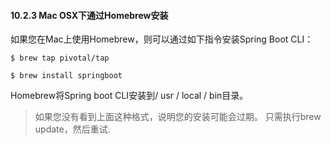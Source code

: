 #### 10.2.3 Mac OSX下通过Homebrew安装

如果您在Mac上使用Homebrew，则可以通过如下指令安装Spring Boot CLI：

```
$ brew tap pivotal/tap
```

```
$ brew install springboot
```

Homebrew将Spring boot CLI安装到/ usr / local / bin目录。

> 如果您没有看到上面这种格式，说明您的安装可能会过期。 只需执行brew update，然后重试.





